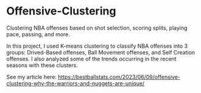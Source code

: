 # Offensive-Clustering
Clustering NBA offenses based on shot selection, scoring splits, playing pace, passing, and more. 

In this project, I used K-means clustering to classify NBA offenses into 3 groups: Drived-Based offenses, Ball Movement offenses, and Self Creation offenses. I also analyzed some of the trends occurring in the recent seasons with these clusters. 

See my article here: https://bestballstats.com/2023/06/09/offensive-clustering-why-the-warriors-and-nuggets-are-unique/
